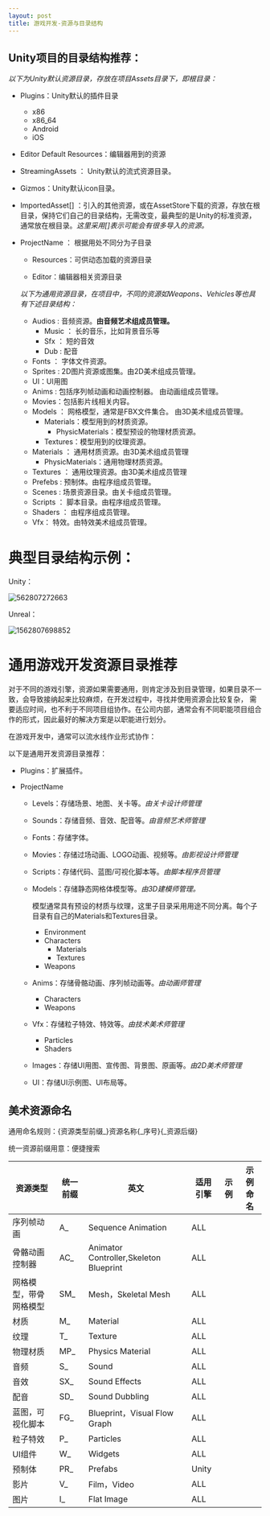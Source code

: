 ```yaml
--- 
layout: post 
title: 游戏开发-资源与目录结构
---
```


## Unity项目的目录结构推荐：
*以下为Unity默认资源目录，存放在项目Assets目录下，即根目录：*

- Plugins：Unity默认的插件目录
    - x86
    - x86_64
    - Android
    - iOS
- Editor Default Resources：编辑器用到的资源
- StreamingAssets ： Unity默认的流式资源目录。
- Gizmos：Unity默认icon目录。
     

- ImportedAsset[] ：引入的其他资源，或在AssetStore下载的资源，存放在根目录，保持它们自己的目录结构，无需改变，最典型的是Unity的标准资源，通常放在根目录。<i>这里采用[]表示可能会有很多导入的资源。</i>

    
- ProjectName ： 根据用处不同分为子目录
    - Resources：可供动态加载的资源目录
    
    - Editor：编辑器相关资源目录
    
        
    
    *以下为通用资源目录，在项目中，不同的资源如Weapons、Vehicles等也具有下述目录结构：*
    
    - Audios : 音频资源。**由音频艺术组成员管理。**
        - Music ： 长的音乐，比如背景音乐等
        - Sfx ： 短的音效
        - Dub : 配音
    - Fonts ： 字体文件资源。
    - Sprites : 2D图片资源或图集。由2D美术组成员管理。
    - UI：UI用图
    - Anims : 包括序列帧动画和动画控制器。 由动画组成员管理。
    - Movies：包括影片线相关内容。
    - Models ： 网格模型，通常是FBX文件集合。 由3D美术组成员管理。
        - Materials：模型用到的材质资源。
            - PhysicMaterials：模型预设的物理材质资源。
        - Textures：模型用到的纹理资源。
    - Materials ： 通用材质资源。由3D美术组成员管理
        - PhysicMaterials：通用物理材质资源。
    - Textures ： 通用纹理资源。由3D美术组成员管理
    - Prefebs : 预制体。由程序组成员管理。
    - Scenes : 场景资源目录。由关卡组成员管理。
    - Scripts ： 脚本目录。由程序组成员管理。
    - Shaders ： 由程序组成员管理。
    - Vfx： 特效。由特效美术组成员管理。

# 典型目录结构示例：

Unity：

![562807272663](assets/images/1562807272663.png)

Unreal：

![1562807698852](assets/images/1562807698852.png)



# 通用游戏开发资源目录推荐

对于不同的游戏引擎，资源如果需要通用，则肯定涉及到目录管理，如果目录不一致，会导致接纳起来比较麻烦，在开发过程中，寻找并使用资源会比较复杂， 需要适应时间，也不利于不同项目组协作。在公司内部，通常会有不同职能项目组合作的形式，因此最好的解决方案是以职能进行划分。

在游戏开发中，通常可以流水线作业形式协作：



以下是通用开发资源目录推荐：

* Plugins：扩展插件。

- ProjectName

  - Levels：存储场景、地图、关卡等。*由关卡设计师管理*

  - Sounds：存储音频、音效、配音等。*由音频艺术师管理*

  - Fonts：存储字体。

  - Movies：存储过场动画、LOGO动画、视频等。*由影视设计师管理*

  - Scripts：存储代码、蓝图/可视化脚本等。*由脚本程序员管理*

  - Models：存储静态网格体模型等。*由3D建模师管理。*

    模型通常具有预设的材质与纹理，这里子目录采用用途不同分离。每个子目录有自己的Materials和Textures目录。

    - Environment
    - Characters
      - Materials
      - Textures
    - Weapons

  - Anims：存储骨骼动画、序列帧动画等。*由动画师管理*

    - Characters
    - Weapons

  - Vfx：存储粒子特效、特效等。*由技术美术师管理*

    - Particles
    - Shaders

  - Images：存储UI用图、宣传图、背景图、原画等。*由2D美术师管理*

  - UI：存储UI示例图、UI布局等。



## 美术资源命名

通用命名规则：{资源类型前缀\_}资源名称{\_序号}{\_资源后缀}

统一资源前缀用意：便捷搜索

| 资源类型               | 统一前缀 | 英文                                   | 适用引擎 | 示例 | 示例命名 |
| ---------------------- | -------- | -------------------------------------- | -------- | ---- | -------- |
| 序列帧动画             | A_       | Sequence Animation                     | ALL      |      |          |
| 骨骼动画控制器         | AC_      | Animator Controller,Skeleton Blueprint |    ALL      |      |          |
| 网格模型，带骨网格模型 | SM_      | Mesh，Skeletal Mesh                    |      ALL    |      |          |
| 材质                   | M_       | Material                               |    ALL      |      |          |
| 纹理                   | T_       | Texture                                |    ALL      |      |          |
| 物理材质               | MP_      | Physics Material                       |     ALL     |      |          |
| 音频                   | S_       | Sound                                  |     ALL     |      |          |
| 音效                   | SX_      | Sound Effects                          |     ALL     |      |          |
| 配音                   | SD_      | Sound Dubbling                         |     ALL     |      |          |
| 蓝图，可视化脚本       | FG_      | Blueprint，Visual Flow Graph           |       ALL   |      |          |
| 粒子特效               | P_       | Particles                              |     ALL     |      |          |
| UI组件                 | W_       | Widgets                                |    ALL      |      |          |
| 预制体                 | PR_      | Prefabs                                |     Unity     |      |          |
| 影片                   | V_       | Film，Video                            |     ALL     |      |          |
| 图片                   | I_       | Flat Image                             |    ALL     |      |          |

